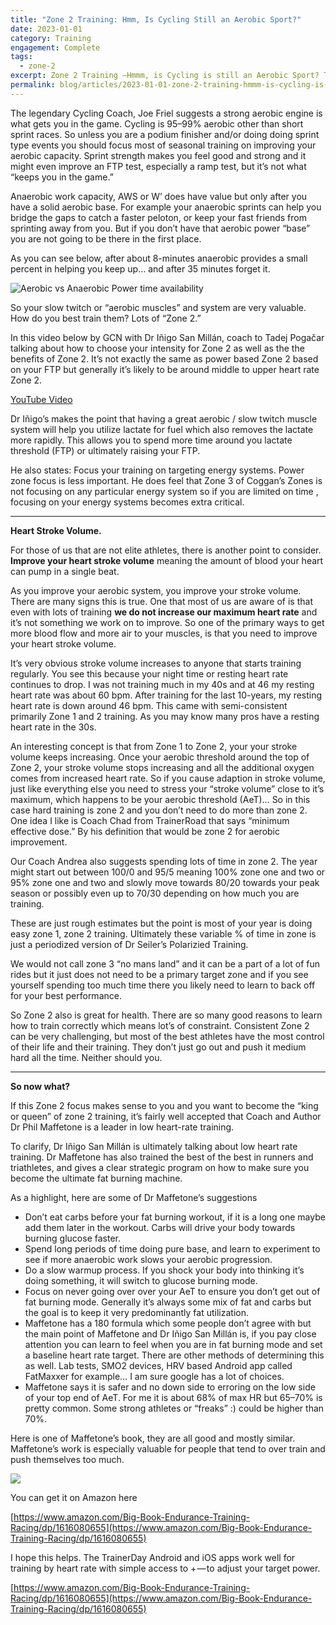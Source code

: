 ```yaml
---
title: "Zone 2 Training: Hmm, Is Cycling Still an Aerobic Sport?"
date: 2023-01-01
category: Training
engagement: Complete
tags:
  - zone-2
excerpt: Zone 2 Training —Hmmm, is Cycling is still an Aerobic Sport? The legendary Cycling Coach, Joe Friel suggests a strong aerobic engine is what gets you...
permalink: blog/articles/2023-01-01-zone-2-training-hmmm-is-cycling-is-still-an-aerobic-sport-11b19d1e0f29
---
```

The legendary Cycling Coach, Joe Friel suggests a strong aerobic engine is what gets you in the game. Cycling is 95–99% aerobic other than short sprint races. So unless you are a podium finisher and/or doing doing sprint type events you should focus most of seasonal training on improving your aerobic capacity. Sprint strength makes you feel good and strong and it might even improve an FTP test, especially a ramp test, but it’s not what “keeps you in the game.”

Anaerobic work capacity, AWS or W’ does have value but only after you have a solid aerobic base. For example your anaerobic sprints can help you bridge the gaps to catch a faster peloton, or keep your fast friends from sprinting away from you. But if you don’t have that aerobic power “base” you are not going to be there in the first place.

As you can see below, after about 8-minutes anaerobic provides a small percent in helping you keep up… and after 35 minutes forget it.

![Aerobic vs Anaerobic Power time availability](https://shared-web.s3.amazonaws.com/blog/images/2024-03-1zRYbzDWLNY6QaK1QLrdV5w.png)

So your slow twitch or “aerobic muscles” and system are very valuable. How do you best train them? Lots of “Zone 2.”

In this video below by GCN with Dr Iñigo San Millán, coach to Tadej Pogačar talking about how to choose your intensity for Zone 2 as well as the the benefits of Zone 2. It’s not exactly the same as power based Zone 2 based on your FTP but generally it’s likely to be around middle to upper heart rate Zone 2.

[YouTube Video](https://www.youtube.com/watch?v=at3MPoK53dU)

Dr Iñigo’s makes the point that having a great aerobic / slow twitch muscle system will help you utilize lactate for fuel which also removes the lactate more rapidly. This allows you to spend more time around you lactate threshold (FTP) or ultimately raising your FTP.

He also states: Focus your training on targeting energy systems. Power zone focus is less important. He does feel that Zone 3 of Coggan’s Zones is not focusing on any particular energy system so if you are limited on time , focusing on your energy systems becomes extra critical.

* * *

**Heart Stroke Volume.**

For those of us that are not elite athletes, there is another point to consider. **Improve your heart stroke volume** meaning the amount of blood your heart can pump in a single beat.

As you improve your aerobic system, you improve your stroke volume. There are many signs this is true. One that most of us are aware of is that even with lots of training **we do not increase our maximum heart rate** and it’s not something we work on to improve. So one of the primary ways to get more blood flow and more air to your muscles, is that you need to improve your heart stroke volume.

It’s very obvious stroke volume increases to anyone that starts training regularly. You see this because your night time or resting heart rate continues to drop. I was not training much in my 40s and at 46 my resting heart rate was about 60 bpm. After training for the last 10-years, my resting heart rate is down around 46 bpm. This came with semi-consistent primarily Zone 1 and 2 training. As you may know many pros have a resting heart rate in the 30s.

An interesting concept is that from Zone 1 to Zone 2, your your stroke volume keeps increasing. Once your aerobic threshold around the top of Zone 2, your stroke volume stops increasing and all the additional oxygen comes from increased heart rate. So if you cause adaption in stroke volume, just like everything else you need to stress your “stroke volume” close to it’s maximum, which happens to be your aerobic threshold (AeT)… So in this case hard training is zone 2 and you don’t need to do more than zone 2. One idea I like is Coach Chad from TrainerRoad that says “minimum effective dose.” By his definition that would be zone 2 for aerobic improvement.

Our Coach Andrea also suggests spending lots of time in zone 2. The year might start out between 100/0 and 95/5 meaning 100% zone one and two or 95% zone one and two and slowly move towards 80/20 towards your peak season or possibly even up to 70/30 depending on how much you are training.

These are just rough estimates but the point is most of your year is doing easy zone 1, zone 2 training. Ultimately these variable % of time in zone is just a periodized version of Dr Seiler’s Polarizied Training.

We would not call zone 3 “no mans land” and it can be a part of a lot of fun rides but it just does not need to be a primary target zone and if you see yourself spending too much time there you likely need to learn to back off for your best performance.

So Zone 2 also is great for health. There are so many good reasons to learn how to train correctly which means lot’s of constraint. Consistent Zone 2 can be very challenging, but most of the best athletes have the most control of their life and their training. They don’t just go out and push it medium hard all the time. Neither should you.

* * *

**So now what?**

If this Zone 2 focus makes sense to you and you want to become the “king or queen” of zone 2 training, it’s fairly well accepted that Coach and Author Dr Phil Maffetone is a leader in low heart-rate training.

To clarify, Dr Iñigo San Millán is ultimately talking about low heart rate training. Dr Maffetone has also trained the best of the best in runners and triathletes, and gives a clear strategic program on how to make sure you become the ultimate fat burning machine.

As a highlight, here are some of Dr Maffetone’s suggestions

*   Don’t eat carbs before your fat burning workout, if it is a long one maybe add them later in the workout. Carbs will drive your body towards burning glucose faster.
*   Spend long periods of time doing pure base, and learn to experiment to see if more anaerobic work slows your aerobic progression.
*   Do a slow warmup process. If you shock your body into thinking it’s doing something, it will switch to glucose burning mode.
*   Focus on never going over over your AeT to ensure you don’t get out of fat burning mode. Generally it’s always some mix of fat and carbs but the goal is to keep it very predominantly fat utilization.
*   Maffetone has a 180 formula which some people don’t agree with but the main point of Maffetone and Dr Iñigo San Millán is, if you pay close attention you can learn to feel when you are in fat burning mode and set a baseline heart rate target. There are other methods of determining this as well. Lab tests, SMO2 devices, HRV based Android app called FatMaxxer for example… I am sure google has a lot of choices.
*   Maffetone says it is safer and no down side to erroring on the low side of your top end of AeT. For me it is about 68% of max HR but 65–70% is pretty common. Some strong athletes or “freaks” :) could be higher than 70%.

Here is one of Maffetone’s book, they are all good and mostly similar. Maffetone’s work is especially valuable for people that tend to over train and push themselves too much.

![](https://shared-web.s3.amazonaws.com/blog/images/2024-03-0gPkLfwmTVQODoEnk.jpg)

You can get it on Amazon here

[https://www.amazon.com/Big-Book-Endurance-Training-Racing/dp/1616080655](https://www.amazon.com/Big-Book-Endurance-Training-Racing/dp/1616080655)

I hope this helps. The TrainerDay Android and iOS apps work well for training by heart rate with simple access to + — to adjust your target power.

[https://www.amazon.com/Big-Book-Endurance-Training-Racing/dp/1616080655](https://www.amazon.com/Big-Book-Endurance-Training-Racing/dp/1616080655)
